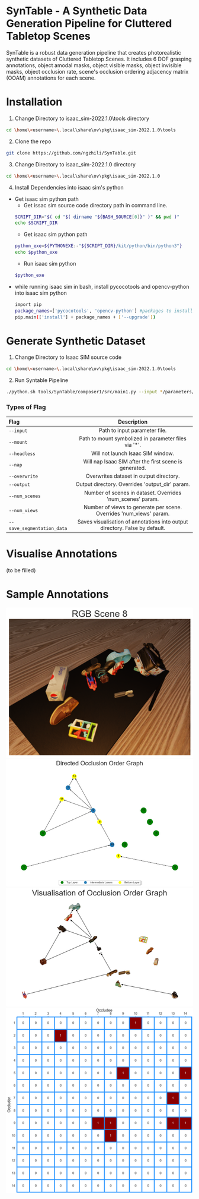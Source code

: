 # SynTable - A Synthetic Data Generation Pipeline for Cluttered Tabletop Scenes

SynTable is a robust data generation pipeline that creates photorealistic synthetic datasets of Cluttered Tabletop Scenes. It includes 6 DOF grasping annotations, object amodal masks, object visible masks, object invisible masks, object occlusion rate, scene's occlusion ordering adjacency matrix (OOAM) annotations for each scene.


# **Installation**
1. Change Directory to isaac_sim-2022.1.0\tools directory
``` bash
cd \home\<username>\.local\share\ov\pkg\isaac_sim-2022.1.0\tools
```

2. Clone the repo 
``` bash
git clone https://github.com/ngzhili/SynTable.git
```

3. Change Directory to isaac_sim-2022.1.0 directory
``` bash
cd \home\<username>\.local\share\ov\pkg\isaac_sim-2022.1.0
```

4. Install Dependencies into isaac sim's python
- Get isaac sim python path
    - Get issac sim source code directory path in command line.
    ``` bash
    SCRIPT_DIR="$( cd "$( dirname "${BASH_SOURCE[0]}" )" && pwd )"
    echo $SCRIPT_DIR
    ```
    - Get isaac sim python path
    ``` bash
    python_exe=${PYTHONEXE:-"${SCRIPT_DIR}/kit/python/bin/python3"}
    echo $python_exe
    ```
    - Run isaac sim python
    ``` bash
    $python_exe
    ```
- while running isaac sim in bash, install pycocotools and opencv-python into isaac sim python
    ``` bash
    import pip
    package_names=['pycocotools', 'opencv-python'] #packages to install
    pip.main(['install'] + package_names + ['--upgrade'])
    ```
    

# **Generate Synthetic Dataset**

1. Change Directory to Isaac SIM source code
``` bash
cd \home\<username>\.local\share\ov\pkg\isaac_sim-2022.1.0\tools
```
2. Run Syntable Pipeline
``` bash
./python.sh tools/SynTable/composer1/src/main1.py --input */parameters/default1.yaml --output */dataset/train --mount \home\<username>\.local\share\ov\pkg\isaac_sim-2022.1.0\tools\SynTable\mount_dir --num_scenes 3 --num_views 3 --overwrite --save_segmentation_data
```

### **Types of Flag**
| Flag           | Description |
| :---           |    :----:   |
| ```--input```  | Path to input parameter file.       |
| ```--mount```   | Path to mount symbolized in parameter files via '*'.        |
| ```--headless```   | Will not launch Isaac SIM window.        |
| ```--nap```   | Will nap Isaac SIM after the first scene is generated.        |
| ```--overwrite```   | Overwrites dataset in output directory.        |
| ```--output```   | Output directory. Overrides 'output_dir' param.        |
| ```--num_scenes```  | Number of scenes in dataset. Overrides 'num_scenes' param.       |
| ```--num_views```  | Number of views to generate per scene. Overrides 'num_views' param.      |
| ```--save_segmentation_data```  | Saves visualisation of annotations into output directory. False by default.      |

# **Visualise Annotations**
(to be filled)


# **Sample Annotations**
![RGB](./readme_images/RGB.png) 
![OODAG](./readme_images/OODAG.png) ![OODAG2](./readme_images/OODAG2.png)
![OOAM](./readme_images/OOAM.png) 

<!---
## MetaGraspNet README

- Conda name：metagraspnet_env，Python version：3.8。

### Sample **Parallel-Jaw Grasps**

```bash
python ./grasps_sampling/scripts/sample_grasps.py --mesh_root ./models/models_ifl/065/ --paralleljaw --max_grasps 10
```

### **Visualize Parallel-Jaw Grasp Label**

```bash
python ./Scripts/visualize_labels.py --root ./models --dataset_name models_ifl --object 065 --parallel_grasps --analytical --max_grasps 500
```

### To Read .hdf5 File

```bash
# read data structure
h5ls models/models_ifl/065/textured.obj.hdf5

# read data details
h5dump models/models_ifl/065/textured.obj.hdf5
```

### **How to generate quality_score_simulation**

- For generating parallel grasps based on physics simulation, please fullfill installation process from [IsaacGym](https://developer.nvidia.com/isaac-gym). Scripts are tested for **isaac gym version 1.0.preview2**.
    1. Install Issac Gym, tutorials: [https://learningreinforcementlearning.com/setting-up-isaac-gym-on-an-ubuntu-laptop-785b5a15e5a9](https://learningreinforcementlearning.com/setting-up-isaac-gym-on-an-ubuntu-laptop-785b5a15e5a9)
    2. create conda environment:
        
        ```bash
        cd isaacgym
        ./create_conda_env_rlgpu.sh       #takes a while
        conda activate rlgpu
        ```
        
    3. update `LD_LIBRARY_PATH` **🚨**
        
        ```bash
        export LD_LIBRARY_PATH=/home/haozeh/anaconda3/envs/rlgpu/lib:$LD_LIBRARY_PATH
        ```
        
    4. copy file isaacgym (`/home/haozhe/Documents/isaacgym/python/isaacgym`) from folder isaacgym.
    5. install h5py dependency: `pip install h5py`
    6. After you have set up a working isaac gym environment, start simulating with: (existing simulation data will be overwritten!)
        
        ```bash
        (rlgpu) python ./physics_simulation/paralleljaw_simulation.py --root ./models/models_ifl/ --visualize --num_envs 16 --categories 008
        ```
        

### Outstanding Issues with Issac Gym

- when I start run Isaac Gym examples (for example joint_monkey.py) use Isaac Gym preview 4/2 version, my computer will automatically restart.
-->

